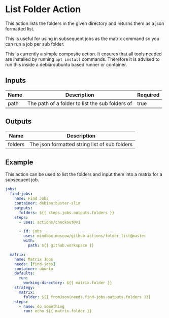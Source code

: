 # List Folder Action

This action lists the folders in the given directory and returns them as a json formatted list.

This is useful for using in subsequent jobs as the matrix command so you can run a job per sub folder.

This is currently a simple composite action. It ensures that all tools needed are installed by running `apt install` commands. Therefore it is advised to run this inside a debian/ubuntu based runner or container.

## Inputs

| Name | Description                                     | Required |
| ---- | ----------------------------------------------- | -------- |
| path | The path of a folder to list the sub folders of | true     |

## Outputs

| Name    | Description                                   |
| ------- | --------------------------------------------- |
| folders | The json formatted string list of sub folders |

## Example

This action can be used to list the folders and input them into a matrix for a subsequent job.

```yaml
jobs:
  find-jobs:
    name: Find Jobs
    container: debian:buster-slim
    outputs:
      folders: ${{ steps.jobs.outputs.folders }}
    steps:
      - uses: actions/checkout@v1

      - id: jobs
        uses: mindbox-moscow/github-actions/folder_list@master
        with:
          path: ${{ github.workspace }}

  matrix:
    name: Matrix Jobs
    needs: [find-jobs]
    container: ubuntu
    defaults:
      run:
        working-directory: ${{ matrix.folder }}
    strategy:
      matrix:
        folder: ${{ fromJson(needs.find-jobs.outputs.folders )}}
    steps:
      - name: do something
        run: echo ${{ matrix.folder }}
```
